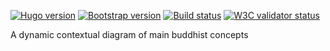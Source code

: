 [![Hugo version](https://img.shields.io/badge/Hugo-0.53-lightgrey.svg)](https://gohugo.io/) 
[![Bootstrap version](https://img.shields.io/badge/Bootstrap-4.2-lightgrey.svg)](http://getbootstrap.com/) 
[![Build status](https://travis-ci.org/inwardmovement/dhammadiagram.svg)](https://travis-ci.org/inwardmovement/dhammadiagram) 
[![W3C validator status](https://img.shields.io/badge/W3C-check-blue.svg)](https://validator.w3.org/check?uri=https://inwardmovement.github.io/dhammadiagram) 

A dynamic contextual diagram of main buddhist concepts
